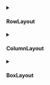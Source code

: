 <details><summary><h4>RowLayout </h4></summary>
  
<img height="400" src="https://user-images.githubusercontent.com/94545831/222147869-5be42c74-6bc4-42e0-8684-e9e49fe13f74.jpeg" />
  
</details>

<details><summary><h4>ColumnLayout </h4></summary>
  
<img height="400" src="https://user-images.githubusercontent.com/94545831/222150206-439973e0-8d54-4eae-996b-31dd2a0c0a60.jpeg" />
  
</details>

<details><summary><h4>BoxLayout </h4></summary>
  
<img height="400" src="https://user-images.githubusercontent.com/94545831/222152707-5156279f-5ea6-4288-a0a3-14613be9e60a.jpeg" />
  
</details>



